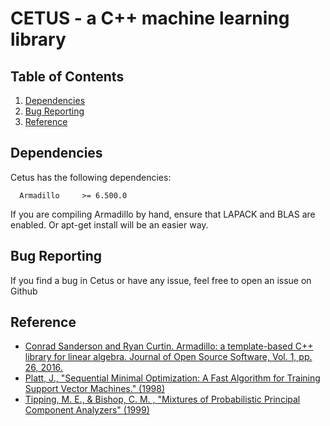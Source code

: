 # CETUS - a C++ machine learning library

## Table of Contents

1. [Dependencies](#dependencies)
2. [Bug Reporting](#bug-reporting)
3. [Reference](#reference)


## Dependencies

Cetus has the following dependencies:

      Armadillo     >= 6.500.0

If you are compiling Armadillo by hand, ensure that LAPACK and BLAS are enabled. Or apt-get install will be an easier way.


## Bug Reporting

If you find a bug in Cetus or have any issue, feel free to open an issue on Github


## Reference

* [Conrad Sanderson and Ryan Curtin. Armadillo: a template-based C++ library for linear algebra. Journal of Open Source Software, Vol. 1, pp. 26, 2016.](http://arma.sourceforge.net/armadillo_joss_2016.pdf)
* [Platt, J., "Sequential Minimal Optimization: A Fast Algorithm for Training Support Vector Machines." (1998)](https://www.microsoft.com/en-us/research/wp-content/uploads/2016/02/tr-98-14.pdf)
* [Tipping, M. E., & Bishop, C. M. , "Mixtures of Probabilistic Principal Component Analyzers" (1999)](http://www.miketipping.com/papers/met-mppca.pdf)
